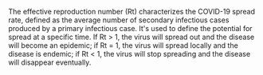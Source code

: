 
The effective reproduction number (Rt) characterizes the COVID-19 spread rate,
defined as the average number of secondary infectious cases produced by a
primary infectious case. It's used to define the potential for spread at a
specific time. If Rt > 1, the virus will spread out and the disease will become
an epidemic; if Rt = 1, the virus will spread locally and the disease is
endemic; if Rt < 1, the virus will stop spreading and the disease will disappear
eventually.

